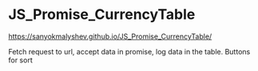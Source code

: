 # JS_Promise_CurrencyTable
https://sanyokmalyshev.github.io/JS_Promise_CurrencyTable/

Fetch request to url, accept data in promise, log data in the table. Buttons for sort
